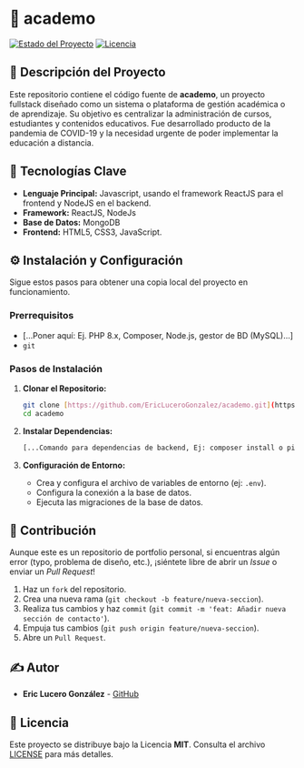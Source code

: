 # 🌟 academo

[![Estado del Proyecto](https://img.shields.io/badge/Estado-En%20Desarrollo-yellow)](https://github.com/EricLuceroGonzalez/academo)
[![Licencia](https://img.shields.io/github/license/EricLuceroGonzalez/academo?color=blue)](LICENSE)

## 📝 Descripción del Proyecto

Este repositorio contiene el código fuente de **academo**, un proyecto fullstack diseñado como un sistema o plataforma de gestión académica o de aprendizaje. Su objetivo es centralizar la administración de cursos, estudiantes y contenidos educativos.
Fue desarrollado producto de la pandemia de COVID-19 y la necesidad urgente de poder implementar la educación a distancia.

## 🚀 Tecnologías Clave

* **Lenguaje Principal:** Javascript, usando el framework ReactJS para el frontend y NodeJS en el backend.
* **Framework:** ReactJS, NodeJs
* **Base de Datos:** MongoDB
* **Frontend:** HTML5, CSS3, JavaScript.

## ⚙️ Instalación y Configuración

Sigue estos pasos para obtener una copia local del proyecto en funcionamiento.

### Prerrequisitos

* [...Poner aquí: Ej. PHP 8.x, Composer, Node.js, gestor de BD (MySQL)...]
* `git`

### Pasos de Instalación

1.  **Clonar el Repositorio:**
    ```bash
    git clone [https://github.com/EricLuceroGonzalez/academo.git](https://github.com/EricLuceroGonzalez/academo.git)
    cd academo
    ```

2.  **Instalar Dependencias:**
    ```bash
    [...Comando para dependencias de backend, Ej: composer install o pip install -r requirements.txt...]
    ```

3.  **Configuración de Entorno:**
    * Crea y configura el archivo de variables de entorno (ej: `.env`).
    * Configura la conexión a la base de datos.
    * Ejecuta las migraciones de la base de datos.

## 🤝 Contribución

Aunque este es un repositorio de portfolio personal, si encuentras algún error (typo, problema de diseño, etc.), ¡siéntete libre de abrir un *Issue* o enviar un *Pull Request*!

1.  Haz un `fork` del repositorio.
2.  Crea una nueva rama (`git checkout -b feature/nueva-seccion`).
3.  Realiza tus cambios y haz `commit` (`git commit -m 'feat: Añadir nueva sección de contacto'`).
4.  Empuja tus cambios (`git push origin feature/nueva-seccion`).
5.  Abre un `Pull Request`.

## ✍️ Autor

* **Eric Lucero González** - [GitHub](https://github.com/EricLuceroGonzalez)

## 📄 Licencia

Este proyecto se distribuye bajo la Licencia **MIT**. Consulta el archivo [LICENSE](LICENSE) para más detalles.
